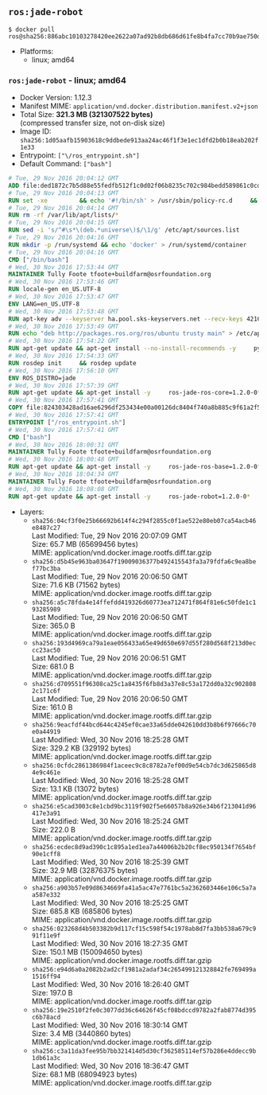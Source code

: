 ## `ros:jade-robot`

```console
$ docker pull ros@sha256:886abc10103278420ee2622a07ad92b8db686d61fe8b4fa7cc70b9ae750dd87c
```

-	Platforms:
	-	linux; amd64

### `ros:jade-robot` - linux; amd64

-	Docker Version: 1.12.3
-	Manifest MIME: `application/vnd.docker.distribution.manifest.v2+json`
-	Total Size: **321.3 MB (321307522 bytes)**  
	(compressed transfer size, not on-disk size)
-	Image ID: `sha256:1d05aafb15903618c9ddbede913aa24ac46f1f3e1ec1dfd2b0b18eab202f1e33`
-	Entrypoint: `["\/ros_entrypoint.sh"]`
-	Default Command: `["bash"]`

```dockerfile
# Tue, 29 Nov 2016 20:04:12 GMT
ADD file:ded1872c7b5d88e55fedfb512f1c0d02f06b8235c702c984bedd589861c0cd46 in / 
# Tue, 29 Nov 2016 20:04:13 GMT
RUN set -xe 		&& echo '#!/bin/sh' > /usr/sbin/policy-rc.d 	&& echo 'exit 101' >> /usr/sbin/policy-rc.d 	&& chmod +x /usr/sbin/policy-rc.d 		&& dpkg-divert --local --rename --add /sbin/initctl 	&& cp -a /usr/sbin/policy-rc.d /sbin/initctl 	&& sed -i 's/^exit.*/exit 0/' /sbin/initctl 		&& echo 'force-unsafe-io' > /etc/dpkg/dpkg.cfg.d/docker-apt-speedup 		&& echo 'DPkg::Post-Invoke { "rm -f /var/cache/apt/archives/*.deb /var/cache/apt/archives/partial/*.deb /var/cache/apt/*.bin || true"; };' > /etc/apt/apt.conf.d/docker-clean 	&& echo 'APT::Update::Post-Invoke { "rm -f /var/cache/apt/archives/*.deb /var/cache/apt/archives/partial/*.deb /var/cache/apt/*.bin || true"; };' >> /etc/apt/apt.conf.d/docker-clean 	&& echo 'Dir::Cache::pkgcache ""; Dir::Cache::srcpkgcache "";' >> /etc/apt/apt.conf.d/docker-clean 		&& echo 'Acquire::Languages "none";' > /etc/apt/apt.conf.d/docker-no-languages 		&& echo 'Acquire::GzipIndexes "true"; Acquire::CompressionTypes::Order:: "gz";' > /etc/apt/apt.conf.d/docker-gzip-indexes 		&& echo 'Apt::AutoRemove::SuggestsImportant "false";' > /etc/apt/apt.conf.d/docker-autoremove-suggests
# Tue, 29 Nov 2016 20:04:14 GMT
RUN rm -rf /var/lib/apt/lists/*
# Tue, 29 Nov 2016 20:04:15 GMT
RUN sed -i 's/^#\s*\(deb.*universe\)$/\1/g' /etc/apt/sources.list
# Tue, 29 Nov 2016 20:04:16 GMT
RUN mkdir -p /run/systemd && echo 'docker' > /run/systemd/container
# Tue, 29 Nov 2016 20:04:16 GMT
CMD ["/bin/bash"]
# Wed, 30 Nov 2016 17:53:44 GMT
MAINTAINER Tully Foote tfoote+buildfarm@osrfoundation.org
# Wed, 30 Nov 2016 17:53:46 GMT
RUN locale-gen en_US.UTF-8
# Wed, 30 Nov 2016 17:53:47 GMT
ENV LANG=en_US.UTF-8
# Wed, 30 Nov 2016 17:53:48 GMT
RUN apt-key adv --keyserver ha.pool.sks-keyservers.net --recv-keys 421C365BD9FF1F717815A3895523BAEEB01FA116
# Wed, 30 Nov 2016 17:53:49 GMT
RUN echo "deb http://packages.ros.org/ros/ubuntu trusty main" > /etc/apt/sources.list.d/ros-latest.list
# Wed, 30 Nov 2016 17:54:22 GMT
RUN apt-get update && apt-get install --no-install-recommends -y     python-rosdep     python-rosinstall     python-vcstools     && rm -rf /var/lib/apt/lists/*
# Wed, 30 Nov 2016 17:54:33 GMT
RUN rosdep init     && rosdep update
# Wed, 30 Nov 2016 17:56:10 GMT
ENV ROS_DISTRO=jade
# Wed, 30 Nov 2016 17:57:39 GMT
RUN apt-get update && apt-get install -y     ros-jade-ros-core=1.2.0-0*     && rm -rf /var/lib/apt/lists/*
# Wed, 30 Nov 2016 17:57:41 GMT
COPY file:824303428ad16ae6296df253434e00a00126dc8404f740a8b885c9f61a2f5fcb in / 
# Wed, 30 Nov 2016 17:57:41 GMT
ENTRYPOINT ["/ros_entrypoint.sh"]
# Wed, 30 Nov 2016 17:57:41 GMT
CMD ["bash"]
# Wed, 30 Nov 2016 18:00:31 GMT
MAINTAINER Tully Foote tfoote+buildfarm@osrfoundation.org
# Wed, 30 Nov 2016 18:00:48 GMT
RUN apt-get update && apt-get install -y     ros-jade-ros-base=1.2.0-0*     && rm -rf /var/lib/apt/lists/*
# Wed, 30 Nov 2016 18:04:34 GMT
MAINTAINER Tully Foote tfoote+buildfarm@osrfoundation.org
# Wed, 30 Nov 2016 18:08:08 GMT
RUN apt-get update && apt-get install -y     ros-jade-robot=1.2.0-0*     && rm -rf /var/lib/apt/lists/*
```

-	Layers:
	-	`sha256:04cf3f0e25b66692b614f4c294f2855c0f1ae522e80eb07ca54acb46e8487c27`  
		Last Modified: Tue, 29 Nov 2016 20:07:09 GMT  
		Size: 65.7 MB (65699456 bytes)  
		MIME: application/vnd.docker.image.rootfs.diff.tar.gzip
	-	`sha256:d5b45e963ba03647f19009036377b492415543fa3a79fdfa6c9ea8bef77bc3ba`  
		Last Modified: Tue, 29 Nov 2016 20:06:50 GMT  
		Size: 71.6 KB (71562 bytes)  
		MIME: application/vnd.docker.image.rootfs.diff.tar.gzip
	-	`sha256:a5c78fda4e14ffefdd419326d60773ea712471f864f81e6c50fde1c193285989`  
		Last Modified: Tue, 29 Nov 2016 20:06:50 GMT  
		Size: 365.0 B  
		MIME: application/vnd.docker.image.rootfs.diff.tar.gzip
	-	`sha256:193d4969ca79a1eae056433a65e49d650e697d55f280d568f213d0eccc23ac50`  
		Last Modified: Tue, 29 Nov 2016 20:06:51 GMT  
		Size: 681.0 B  
		MIME: application/vnd.docker.image.rootfs.diff.tar.gzip
	-	`sha256:d709551f96308ca25c1a8435f6fb8d3a37e8c53a172dd0a32c9028082c171c6f`  
		Last Modified: Tue, 29 Nov 2016 20:06:50 GMT  
		Size: 161.0 B  
		MIME: application/vnd.docker.image.rootfs.diff.tar.gzip
	-	`sha256:9eacfdf44bcd644c4245ef0cae33a65dde042610dd3b8b6f97666c70e0a44919`  
		Last Modified: Wed, 30 Nov 2016 18:25:28 GMT  
		Size: 329.2 KB (329192 bytes)  
		MIME: application/vnd.docker.image.rootfs.diff.tar.gzip
	-	`sha256:0cfdc2861386984f1aceec9c8c8782a7ef00d9e54cb7dc3d625865d84e9c461e`  
		Last Modified: Wed, 30 Nov 2016 18:25:28 GMT  
		Size: 13.1 KB (13072 bytes)  
		MIME: application/vnd.docker.image.rootfs.diff.tar.gzip
	-	`sha256:e5cad3003c8e1cbd9bc3119f902f5e66057b8a926e34b6f213041d96417e3a91`  
		Last Modified: Wed, 30 Nov 2016 18:25:24 GMT  
		Size: 222.0 B  
		MIME: application/vnd.docker.image.rootfs.diff.tar.gzip
	-	`sha256:ecdec8d9ad390c1c895a1ed1ea7a44006b2b20cf8ec950134f7654bf90e1cff8`  
		Last Modified: Wed, 30 Nov 2016 18:25:39 GMT  
		Size: 32.9 MB (32876375 bytes)  
		MIME: application/vnd.docker.image.rootfs.diff.tar.gzip
	-	`sha256:a903b57e09d8634669fa41a5ac47e7761bc5a2362603446e106c5a7aa587e332`  
		Last Modified: Wed, 30 Nov 2016 18:25:25 GMT  
		Size: 685.8 KB (685806 bytes)  
		MIME: application/vnd.docker.image.rootfs.diff.tar.gzip
	-	`sha256:023268d4b503382b9d117cf15c598f54c1978ab8d7fa3bb538a679c991f11e9f`  
		Last Modified: Wed, 30 Nov 2016 18:27:35 GMT  
		Size: 150.1 MB (150094650 bytes)  
		MIME: application/vnd.docker.image.rootfs.diff.tar.gzip
	-	`sha256:e94d6a0a2082b2ad2cf1981a2adaf34c265499121328842fe769499a1516ff94`  
		Last Modified: Wed, 30 Nov 2016 18:26:40 GMT  
		Size: 197.0 B  
		MIME: application/vnd.docker.image.rootfs.diff.tar.gzip
	-	`sha256:19e2510f2fe0c3077dd36c64626f45cf08bdccd9782a2fab8774d395c6b78acd`  
		Last Modified: Wed, 30 Nov 2016 18:30:14 GMT  
		Size: 3.4 MB (3440860 bytes)  
		MIME: application/vnd.docker.image.rootfs.diff.tar.gzip
	-	`sha256:c3a11da3fee95b7bb321414d5d30cf362585114ef57b286e4ddecc9b1db61a3c`  
		Last Modified: Wed, 30 Nov 2016 18:36:47 GMT  
		Size: 68.1 MB (68094923 bytes)  
		MIME: application/vnd.docker.image.rootfs.diff.tar.gzip
